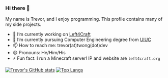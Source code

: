 ### Hi there 👋
My name is Trevor, and I enjoy programming. This profile contains many of my side projects.

- 🔭 I’m currently working on [Left4Craft](https://github.com/left4craft)
- 🌱 I’m currently pursuing Computer Engineering degree from [UIUC](https://ece.illinois.edu/)
- 📫 How to reach me: trevor(at)twong(dot)dev
- 😄 Pronouns: He/Him/His
- ⚡ Fun fact: I run a Minecraft server! IP and website are `left4craft.org`


[![Trevor's GitHub stats](https://github-readme-stats.vercel.app/api?username=captnsisko)](https://github.com/anuraghazra/github-readme-stats)
[![Top Langs](https://github-readme-stats.vercel.app/api/top-langs/?username=Captnsisko&layout=compact&exclude_repo=shopstock_server)](https://github.com/anuraghazra/github-readme-stats)
